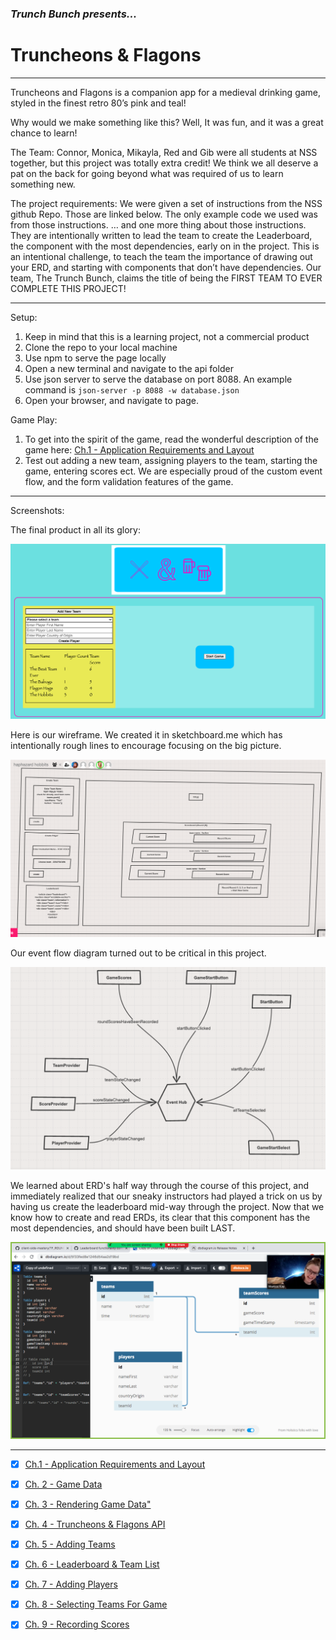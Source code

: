 ### _Trunch Bunch presents..._
# Truncheons & Flagons

------------------------
Truncheons and Flagons is a companion app for a medieval drinking game, styled in the finest retro 80’s pink and teal! 

Why would we make something like this? Well, It was fun, and it was a great chance to learn! 

The Team: Connor, Monica, Mikayla, Red and Gib were all students at NSS together, but this project was totally extra credit! We think we all deserve a pat on the back for going beyond what was required of us to learn something new.

The project requirements: We were given a set of instructions from the NSS github Repo. Those are linked below. The only example code we used was from those instructions. 
… and one more thing about those instructions. They are intentionally written to lead the team to create the Leaderboard, the component with the most dependencies, early on in the project. This is an intentional challenge, to teach the team the importance of drawing out your ERD, and starting with components that don’t have dependencies. Our team, The Trunch Bunch, claims the title of being the FIRST TEAM TO EVER COMPLETE THIS PROJECT!

------------------------

Setup:

1. Keep in mind that this is a learning project, not a commercial product
1. Clone the repo to your local machine
1. Use npm to serve the page locally
1. Open a new terminal and navigate to the api folder
1. Use json server to serve the database on port 8088. An example command is `json-server -p 8088 -w database.json`
1. Open your browser, and navigate to page.

Game Play:

1. To get into the spirit of the game, read the wonderful description of the game here: [Ch.1 - Application Requirements and Layout](https://github.com/nashville-software-school/client-side-mastery/blob/cohort-42/book-2-glassdale-pd/chapters/TF_STRUCTURE_LAYOUT.md " Ch. 1 - Application Requirements & Layout")
1. Test out adding a new team, assigning players to the team, starting the game, entering scores ect. We are especially proud of the custom event flow, and the form validation features of the game.

------------------------

Screenshots:

The final product in all its glory:

![Example page](/images/examplePage.png)

Here is our wireframe. We created it in sketchboard.me which has intentionally rough lines to encourage focusing on the big picture.

![Wireframe Version 2](/images/sketchboard/wireframe-v2.png "Wireframe Version 2")

Our event flow diagram turned out to be critical in this project. 

![Event-Flow Diagram](/images/sketchboard/event-flow.png "Event-Flow Diagram")

We learned about ERD's half way through the course of this project, and immediately realized that our sneaky instructors had played a trick on us by having us create the leaderboard mid-way through the project. Now that we know how to create and read ERDs, its clear that this component has the most dependencies, and should have been built LAST.

![Entity Relationship Diagram](/images/sketchboard/erd.png "Entity Relationship Diagram")


------------------------

- [x] [Ch.1 - Application Requirements and Layout](https://github.com/nashville-software-school/client-side-mastery/blob/cohort-42/book-2-glassdale-pd/chapters/TF_STRUCTURE_LAYOUT.md " Ch. 1 - Application Requirements & Layout")

- [x] [Ch. 2 - Game Data](https://github.com/nashville-software-school/client-side-mastery/blob/cohort-42/book-2-glassdale-pd/chapters/TF_GAME_DATA.md "Ch. 2 - Game Data")

- [x] [Ch. 3 - Rendering Game Data"](https://github.com/nashville-software-school/client-side-mastery/blob/cohort-42/book-2-glassdale-pd/chapters/TF_GAME_RENDER.md "Ch. 3 - Rendering Game Data")

- [x] [Ch. 4 - Truncheons & Flagons API](https://github.com/nashville-software-school/client-side-mastery/blob/cohort-42/book-2-glassdale-pd/chapters/TF_API.md "Ch. 4 - Truncheons & Flagons API")

- [x] [Ch. 5 - Adding Teams](https://github.com/nashville-software-school/client-side-mastery/blob/cohort-42/book-2-glassdale-pd/chapters/TF_FORMS.md "Ch. 5 - Adding Teams")

- [x] [Ch. 6 - Leaderboard & Team List](https://github.com/nashville-software-school/client-side-mastery/blob/cohort-42/book-2-glassdale-pd/chapters/TF_LEADERBOARD_TEAMS.md "Ch. 6 - Leaderboard & Team List")

- [x] [Ch. 7 - Adding Players](https://github.com/nashville-software-school/client-side-mastery/blob/cohort-42/book-2-glassdale-pd/chapters/TF_PLAYER_FORM.md "Ch. 7 - Adding Players")

- [x] [Ch. 8 - Selecting Teams For Game](https://github.com/nashville-software-school/client-side-mastery/blob/cohort-42/book-2-glassdale-pd/chapters/TF_CHOOSE_TEAMS.md "Ch. 8 - Selecting Teams For Game")

- [x] [Ch. 9 - Recording Scores](https://github.com/nashville-software-school/client-side-mastery/blob/cohort-42/book-2-glassdale-pd/chapters/TF_ROUND_SCORES.md "Ch. 9 - Recording Scores")
